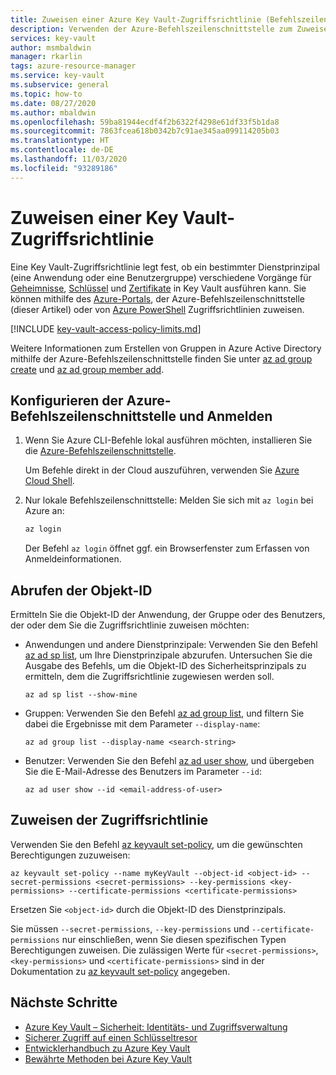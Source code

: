 ```yaml
---
title: Zuweisen einer Azure Key Vault-Zugriffsrichtlinie (Befehlszeilenschnittstelle)
description: Verwenden der Azure-Befehlszeilenschnittstelle zum Zuweisen einer Key Vault-Zugriffsrichtlinie zu einem Dienstprinzipal oder einer Anwendungsidentität.
services: key-vault
author: msmbaldwin
manager: rkarlin
tags: azure-resource-manager
ms.service: key-vault
ms.subservice: general
ms.topic: how-to
ms.date: 08/27/2020
ms.author: mbaldwin
ms.openlocfilehash: 59ba81944ecdf4f2b6322f4298e61df33f5b1da8
ms.sourcegitcommit: 7863fcea618b0342b7c91ae345aa099114205b03
ms.translationtype: HT
ms.contentlocale: de-DE
ms.lasthandoff: 11/03/2020
ms.locfileid: "93289186"
---
```

# <a name="assign-a-key-vault-access-policy"></a>Zuweisen einer Key Vault-Zugriffsrichtlinie

Eine Key Vault-Zugriffsrichtlinie legt fest, ob ein bestimmter Dienstprinzipal (eine Anwendung oder eine Benutzergruppe) verschiedene Vorgänge für [Geheimnisse](../secrets/index.yml), [Schlüssel](../keys/index.yml) und [Zertifikate](../certificates/index.yml) in Key Vault ausführen kann. Sie können mithilfe des [Azure-Portals](assign-access-policy-portal.md), der Azure-Befehlszeilenschnittstelle (dieser Artikel) oder von [Azure PowerShell](assign-access-policy-powershell.md) Zugriffsrichtlinien zuweisen.

[!INCLUDE [key-vault-access-policy-limits.md](../../../includes/key-vault-access-policy-limits.md)]

Weitere Informationen zum Erstellen von Gruppen in Azure Active Directory mithilfe der Azure-Befehlszeilenschnittstelle finden Sie unter [az ad group create](/cli/azure/ad/group?view=azure-cli-latest#az-ad-group-create) und [az ad group member add](/cli/azure/ad/group/member?view=azure-cli-latest#az-ad-group-member-add).

## <a name="configure-the-azure-cli-and-sign-in"></a>Konfigurieren der Azure-Befehlszeilenschnittstelle und Anmelden

1. Wenn Sie Azure CLI-Befehle lokal ausführen möchten, installieren Sie die [Azure-Befehlszeilenschnittstelle](/cli/azure/install-azure-cli?view=azure-cli-latest).
 
    Um Befehle direkt in der Cloud auszuführen, verwenden Sie [Azure Cloud Shell](../../cloud-shell/overview.md).

1. Nur lokale Befehlszeilenschnittstelle: Melden Sie sich mit `az login` bei Azure an:

    ```bash
    az login
    ```

    Der Befehl `az login` öffnet ggf. ein Browserfenster zum Erfassen von Anmeldeinformationen.

## <a name="acquire-the-object-id"></a>Abrufen der Objekt-ID

Ermitteln Sie die Objekt-ID der Anwendung, der Gruppe oder des Benutzers, der oder dem Sie die Zugriffsrichtlinie zuweisen möchten:

- Anwendungen und andere Dienstprinzipale: Verwenden Sie den Befehl [az ad sp list](/cli/azure/ad/sp?view=azure-cli-latest#az-ad-sp-list), um Ihre Dienstprinzipale abzurufen. Untersuchen Sie die Ausgabe des Befehls, um die Objekt-ID des Sicherheitsprinzipals zu ermitteln, dem die Zugriffsrichtlinie zugewiesen werden soll.

    ```azurecli-interactive
    az ad sp list --show-mine
    ```

- Gruppen: Verwenden Sie den Befehl [az ad group list](/cli/azure/ad/group?view=azure-cli-latest#az-ad-group-list), und filtern Sie dabei die Ergebnisse mit dem Parameter `--display-name`:

     ```azurecli-interactive
    az ad group list --display-name <search-string>
    ```

- Benutzer: Verwenden Sie den Befehl [az ad user show](/cli/azure/ad/user?view=azure-cli-latest#az-ad-user-show), und übergeben Sie die E-Mail-Adresse des Benutzers im Parameter `--id`:

    ```azurecli-interactive
    az ad user show --id <email-address-of-user>
    ```

## <a name="assign-the-access-policy"></a>Zuweisen der Zugriffsrichtlinie
    
Verwenden Sie den Befehl [az keyvault set-policy](/cli/azure/keyvault?view=azure-cli-latest#az-keyvault-set-policy), um die gewünschten Berechtigungen zuzuweisen:

```azurecli-interactive
az keyvault set-policy --name myKeyVault --object-id <object-id> --secret-permissions <secret-permissions> --key-permissions <key-permissions> --certificate-permissions <certificate-permissions>
```

Ersetzen Sie `<object-id>` durch die Objekt-ID des Dienstprinzipals.

Sie müssen `--secret-permissions`, `--key-permissions` und `--certificate-permissions` nur einschließen, wenn Sie diesen spezifischen Typen Berechtigungen zuweisen. Die zulässigen Werte für `<secret-permissions>`, `<key-permissions>` und `<certificate-permissions>` sind in der Dokumentation zu [az keyvault set-policy](/cli/azure/keyvault?view=azure-cli-latest#az-keyvault-set-policy) angegeben.

## <a name="next-steps"></a>Nächste Schritte

- [Azure Key Vault – Sicherheit: Identitäts- und Zugriffsverwaltung](overview-security.md#identity-and-access-management)
- [Sicherer Zugriff auf einen Schlüsseltresor](secure-your-key-vault.md)
- [Entwicklerhandbuch zu Azure Key Vault](developers-guide.md)
- [Bewährte Methoden bei Azure Key Vault](best-practices.md)